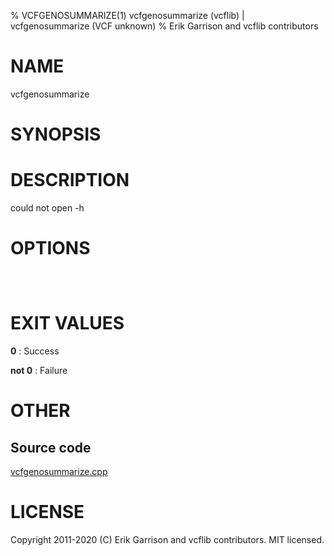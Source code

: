 % VCFGENOSUMMARIZE(1) vcfgenosummarize (vcflib) | vcfgenosummarize (VCF unknown)
% Erik Garrison and vcflib contributors

# NAME

vcfgenosummarize

# SYNOPSIS



# DESCRIPTION

could not open -h

# OPTIONS

```



```



# EXIT VALUES

**0**
: Success

**not 0**
: Failure

# OTHER

## Source code

[vcfgenosummarize.cpp](https://github.com/vcflib/vcflib/blob/master/src/vcfgenosummarize.cpp)

# LICENSE

Copyright 2011-2020 (C) Erik Garrison and vcflib contributors. MIT licensed.

<!--
  Created with ./scripts/bin2md.rb scripts/bin2md-template.erb
-->
